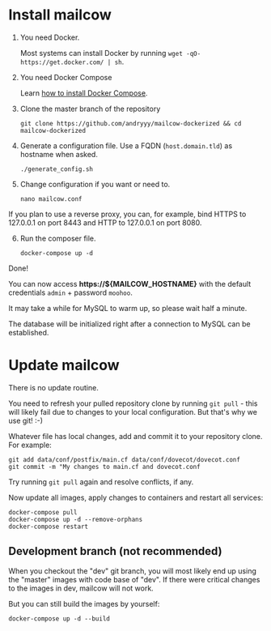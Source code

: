 # Install mailcow

1. You need Docker.

    Most systems can install Docker by running `wget -qO- https://get.docker.com/ | sh`.

2. You need Docker Compose

    Learn [how to install Docker Compose](https://docs.docker.com/compose/install/).


3. Clone the master branch of the repository

    ```
    git clone https://github.com/andryyy/mailcow-dockerized && cd mailcow-dockerized
    ```

4. Generate a configuration file. Use a FQDN (`host.domain.tld`) as hostname when asked.

    ```
    ./generate_config.sh
    ```

5. Change configuration if you want or need to.

    ```
    nano mailcow.conf
    ```

If you plan to use a reverse proxy, you can, for example, bind HTTPS to 127.0.0.1 on port 8443 and HTTP to 127.0.0.1 on port 8080.

6. Run the composer file.

    ```
    docker-compose up -d
    ```

Done!

You can now access **https://${MAILCOW_HOSTNAME}** with the default credentials `admin` + password `moohoo`.

It may take a while for MySQL to warm up, so please wait half a minute.

The database will be initialized right after a connection to MySQL can be established.

# Update mailcow

There is no update routine.

You need to refresh your pulled repository clone by running `git pull` - this will likely fail due to changes to your local configuration. But that's why we use git! :-)

Whatever file has local changes, add and commit it to your repository clone. For example:

```
git add data/conf/postfix/main.cf data/conf/dovecot/dovecot.conf
git commit -m "My changes to main.cf and dovecot.conf
```

Try running `git pull` again and resolve conflicts, if any.

Now update all images, apply changes to containers and restart all services:

```
docker-compose pull
docker-compose up -d --remove-orphans
docker-compose restart
```

## Development branch (not recommended)

When you checkout the "dev" git branch, you will most likely end up using the "master" images with code base of "dev".
If there were critical changes to the images in dev, mailcow will not work.

But you can still build the images by yourself:

```
docker-compose up -d --build
```
